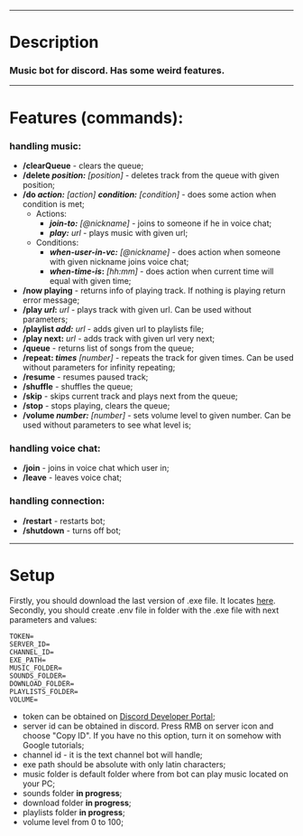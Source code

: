***
# Description
### Music bot for discord. Has some weird features.
***
# Features (commands):
### handling music:
* **/clearQueue** - clears the queue;
* **/delete _position:_** *[position]* - deletes track from the queue with given position;
* **/do _action:_** *[action]* **_condition:_** *[condition]* - does some action when condition is met;
  * Actions:
    * **_join-to:_** *[@nickname]* - joins to someone if he in voice chat;
    * **_play:_** *url* - plays music with given url;
  * Conditions:
    * **_when-user-in-vc:_** *[@nickname]* - does action when someone with given nickname joins voice chat;
    * **_when-time-is_:** *[hh:mm]* - does action when current time will equal with given time;
* **/now playing** - returns info of playing track. If nothing is playing return error message;
* **/play _url_:** *url* - plays track with given url. Can be used without parameters;
* **/playlist _add:_** *url* - adds given url to playlists file;
* **/play next:** *url* - adds track with given url very next;
* **/queue** - returns list of songs from the queue;
* **/repeat: _times_** *[number]* - repeats the track for given times. Can be used without parameters for infinity repeating;
* **/resume** - resumes paused track;
* **/shuffle** - shuffles the queue;
* **/skip** - skips current track and plays next from the queue;
* **/stop** - stops playing, clears the queue;
* **/volume _number:_** *[number]* - sets volume level to given number. Can be used without parameters to see what level is;
### handling voice chat:
* **/join** - joins in voice chat which user in;
* **/leave** - leaves voice chat;
### handling connection:
* **/restart** - restarts bot;
* **/shutdown** - turns off bot;
***
# Setup
Firstly, you should download the last version of .exe file. It locates [here](https://github.com/SugawaraKoushi/Bob_The_Bot/releases).  
Secondly, you should create .env file in folder with the .exe file with next parameters and values:
```dotenv
TOKEN=
SERVER_ID=
CHANNEL_ID=
EXE_PATH=
MUSIC_FOLDER=
SOUNDS_FOLDER=
DOWNLOAD_FOLDER=
PLAYLISTS_FOLDER=
VOLUME=
```
* token can be obtained on [Discord Developer Portal](https://discord.com/developers/applications);
* server id can be obtained in discord. Press RMB on server icon and choose "Copy ID". If you have no this option, turn it on somehow with Google tutorials;
* channel id - it is the text channel bot will handle;
* exe path should be absolute with only latin characters;
* music folder is default folder where from bot can play music located on your PC;
* sounds folder **in progress**;
* download folder **in progress**;
* playlists folder **in progress**;
* volume level from 0 to 100;